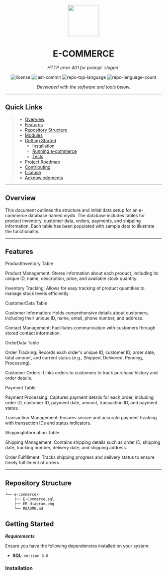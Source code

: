 <p align="center">
  <img src="https://cdn-icons-png.flaticon.com/512/6295/6295417.png" width="100" />
</p>
<p align="center">
    <h1 align="center">E-COMMERCE</h1>
</p>
<p align="center">
    <em>HTTP error 401 for prompt `slogan`</em>
</p>
<p align="center">
	<img src="https://img.shields.io/github/license/anjalig18/e-commerce.git?style=flat&color=0080ff" alt="license">
	<img src="https://img.shields.io/github/last-commit/anjalig18/e-commerce.git?style=flat&logo=git&logoColor=white&color=0080ff" alt="last-commit">
	<img src="https://img.shields.io/github/languages/top/anjalig18/e-commerce.git?style=flat&color=0080ff" alt="repo-top-language">
	<img src="https://img.shields.io/github/languages/count/anjalig18/e-commerce.git?style=flat&color=0080ff" alt="repo-language-count">
<p>
<p align="center">
		<em>Developed with the software and tools below.</em>
</p>
<p align="center">
	</p>
<hr>

##  Quick Links

> - [ Overview](#-overview)
> - [ Features](#-features)
> - [ Repository Structure](#-repository-structure)
> - [ Modules](#-modules)
> - [ Getting Started](#-getting-started)
>   - [ Installation](#-installation)
>   - [ Running e-commerce](#-running-e-commerce)
>   - [ Tests](#-tests)
> - [ Project Roadmap](#-project-roadmap)
> - [ Contributing](#-contributing)
> - [ License](#-license)
> - [ Acknowledgments](#-acknowledgments)

---

##  Overview

This document outlines the structure and initial data setup for an e-commerce database named mydb. The database includes tables for product inventory, customer data, orders, payments, and shipping information. Each table has been populated with sample data to illustrate the functionality.

---

##  Features

ProductInventory Table

Product Management: Stores information about each product, including its unique ID, name, description, price, and available stock quantity.

Inventory Tracking: Allows for easy tracking of product quantities to manage stock levels efficiently.

CustomerData Table

Customer Information: Holds comprehensive details about customers, including their unique ID, name, email, phone number, and address.

Contact Management: Facilitates communication with customers through stored contact information.

OrderData Table

Order Tracking: Records each order's unique ID, customer ID, order date, total amount, and current status (e.g., Shipped, Delivered, Pending, Processing).

Customer Orders: Links orders to customers to track purchase history and order details.

Payment Table

Payment Processing: Captures payment details for each order, including order ID, customer ID, payment date, amount, transaction ID, and payment status.

Transaction Management: Ensures secure and accurate payment tracking with transaction IDs and status indicators.

ShippingInformation Table

Shipping Management: Contains shipping details such as order ID, shipping date, tracking number, delivery date, and shipping address.

Order Fulfillment: Tracks shipping progress and delivery status to ensure timely fulfillment of orders.

---

##  Repository Structure

```sh
└── e-commerce/
    ├── E-Commerce.sql
    ├── ER diagram.png
    └── README.md
```


##  Getting Started

***Requirements***

Ensure you have the following dependencies installed on your system:

* **SQL**: `version 8.0`

###  Installation


